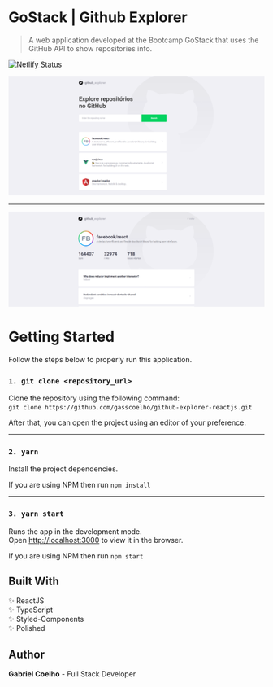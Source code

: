 # GoStack | Github Explorer

> A web application developed at the Bootcamp GoStack that uses the GitHub API to show repositories info.

[![Netlify Status](https://api.netlify.com/api/v1/badges/7d12ae47-1768-40ab-812e-0a67c94e2a56/deploy-status)](https://app.netlify.com/sites/elated-jackson-14dab8/deploys)

![](.github/images/github-explorer-v1.png)

---

![](.github/images/github-explorer-v2.png)

# Getting Started

Follow the steps below to properly run this application.

### `1. git clone <repository_url>`

Clone the repository using the following command: <br />
`git clone https://github.com/gasscoelho/github-explorer-reactjs.git`

After that, you can open the project using an editor of your preference.

---

### `2. yarn`

Install the project dependencies.

If you are using NPM then run `npm install`

---

### `3. yarn start`

Runs the app in the development mode.<br />
Open [http://localhost:3000](http://localhost:3000) to view it in the browser.

If you are using NPM then run `npm start`

## Built With

✨ ReactJS <br />
✨ TypeScript <br />
✨ Styled-Components <br />
✨ Polished <br />

## Author

**Gabriel Coelho** - Full Stack Developer
